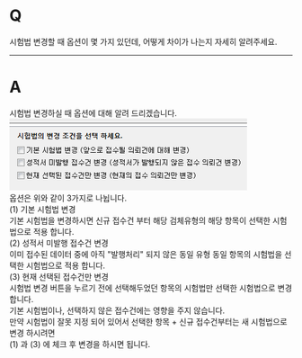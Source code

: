 # Q

시험법 변경할 때 옵션이 몇 가지 있던데, 어떻게 차이가 나는지 자세히 알려주세요. 

***
# A
시험법 변경하실 때 옵션에 대해 알려 드리겠습니다.  
![](/assets/faq/004-06/01이미지_2.png)  
옵션은 위와 같이 3가지로 나뉩니다.  
(1) 기본 시험법 변경  
기본 시험법을 변경하시면 신규 접수건 부터 해당 검체유형의 해당 항목이 선택한 시험법으로 적용 합니다.  
(2) 성적서 미발행 접수건 변경  
이미 접수된 데이터 중에 아직 "발행처리" 되지 않은 동일 유형 동일 항목의 시험법을 선택한 시험법으로 적용 합니다.  
(3) 현재 선택된 접수건만 변경  
시험법 변경 버튼을 누르기 전에 선택해두었던 항목의 시험법만 선택한 시험법으로 변경 합니다.  
기본 시험법이나, 선택하지 않은 접수건에는 영향을 주지 않습니다.  
만약 시험법이 잘못 지정 되어 있어서 선택한 항목 + 신규 접수건부터는 새 시험법으로 변경 하시려면  
(1) 과 (3) 에 체크 후 변경을 하시면 됩니다.  